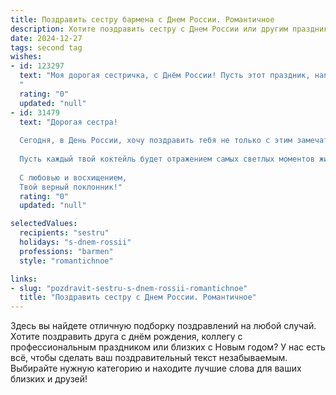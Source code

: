 ```yaml
---
title: Поздравить сестру бармена с Днем России. Романтичное
description: Хотите поздравить сестру с Днем России или другим праздником? Наш ИИ создаст незабываемое поздравление, а вы обязательно выделитесь среди других.  
date: 2024-12-27
tags: second tag
wishes:
- id: 123297
  text: "Моя дорогая сестричка, с Днём России! Пусть этот праздник, наполненный гордостью за нашу страну, станет для тебя таким же ярким и незабываемым, как коктейли, которые ты с такой любовью создаёшь.  Пусть твоя жизнь искрится счастьем, как лучшие игристые вина, а любовь всегда будет твоим самым крепким и изысканным напитком.  С праздником!
  "
  rating: "0"
  updated: "null"
- id: 31479
  text: "Дорогая сестра!
  
  Сегодня, в День России, хочу поздравить тебя не только с этим замечательным праздником, но и с тем, что ты — яркий символ нашего времени. Как бармен, ты всегда умеешь создать атмосферу праздника, наполняя сердца теплом и радостью.
  
  Пусть каждый твой коктейль будет отражением самых светлых моментов жизни, а твоя улыбка — тем освежающим напитком, который утоляет жажду счастья. Желаю тебе, чтобы каждый день приносил вдохновение, каждое мгновение дарило радость, а каждый тост звучал в честь твоих великих побед.
  
  С любовью и восхищением,
  Твой верный поклонник!"
  rating: "0"
  updated: "null"

selectedValues:
  recipients: "sestru"
  holidays: "s-dnem-rossii"
  professions: "barmen"
  style: "romantichnoe"

links:
- slug: "pozdravit-sestru-s-dnem-rossii-romantichnoe"
  title: "Поздравить сестру с Днем России. Романтичное"
---
```


Здесь вы найдете отличную подборку поздравлений на любой случай.
Хотите поздравить друга с днём рождения, коллегу с профессиональным праздником или близких с Новым годом? У нас есть всё, чтобы сделать ваш поздравительный текст незабываемым. Выбирайте нужную категорию и находите лучшие слова для ваших близких и друзей!
